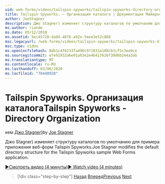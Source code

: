 ```yaml
---
uid: web-forms/videos/tailspin-spyworks/tailspin-spyworks-directory-organization
title: Tailspin Spyworks. — Организация каталога | Документация Майкрософт
author: JoeStagner
description: Джо Stagner) изменяет структуру каталогов по умолчанию для примера приложения веб-форм Tailspin Spyworks.
ms.author: riande
ms.date: 05/12/2010
ms.assetid: bec45728-da0d-4876-a92e-5eea3e52c868
msc.legacyurl: /web-forms/videos/tailspin-spyworks/tailspin-spyworks-directory-organization
msc.type: video
ms.openlocfilehash: 8db1c4f6233fa490c971031a188cb3cf5c3ea9ce
ms.sourcegitcommit: e7e91932a6e91a63e2e46417626f39d6b244a3ab
ms.translationtype: MT
ms.contentlocale: ru-RU
ms.lasthandoff: 03/06/2020
ms.locfileid: "78440928"
---
```

# <a name="tailspin-spyworks---directory-organization"></a><span data-ttu-id="c8257-103">Tailspin Spyworks. Организация каталога</span><span class="sxs-lookup"><span data-stu-id="c8257-103">Tailspin Spyworks - Directory Organization</span></span>

<span data-ttu-id="c8257-104">кем [Джо Stagner)](https://github.com/JoeStagner)</span><span class="sxs-lookup"><span data-stu-id="c8257-104">by [Joe Stagner](https://github.com/JoeStagner)</span></span>

<span data-ttu-id="c8257-105">Джо Stagner) изменяет структуру каталогов по умолчанию для примера приложения веб-форм Tailspin Spyworks.</span><span class="sxs-lookup"><span data-stu-id="c8257-105">Joe Stagner modifies the default directory structure for the Tailspin Spyworks sample Web Forms application.</span></span>

[<span data-ttu-id="c8257-106">&#9654;Смотреть видео (4 минуты)</span><span class="sxs-lookup"><span data-stu-id="c8257-106">&#9654; Watch video (4 minutes)</span></span>](https://channel9.msdn.com/Blogs/ASP-NET-Site-Videos/tailspin-spyworks-directory-organization)

> [!div class="step-by-step"]
> <span data-ttu-id="c8257-107">[Назад](tailspin-spyworks-intro-ui-and-edm.md)
> [Вперед](tailspin-spyworks-category-menu.md)</span><span class="sxs-lookup"><span data-stu-id="c8257-107">[Previous](tailspin-spyworks-intro-ui-and-edm.md)
[Next](tailspin-spyworks-category-menu.md)</span></span>
